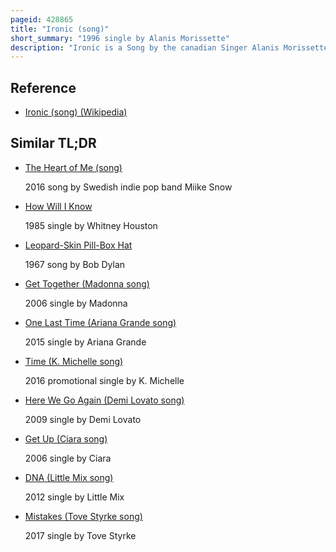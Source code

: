 ```yaml
---
pageid: 428865
title: "Ironic (song)"
short_summary: "1996 single by Alanis Morissette"
description: "Ironic is a Song by the canadian Singer Alanis Morissette. It was released in february 1996 as the third single from her third Studio Album jagged little Pill. It was written by Morissette and glen Ballard and produced by him. The Lyrics present several Situations described as Ironic that have led to debate as to whether any of these actually Correspond to the accepted Meaning of Irony."
---
```


## Reference

- [Ironic (song) (Wikipedia)](https://en.wikipedia.org/?curid=428865)

## Similar TL;DR

- [The Heart of Me (song)](/tldr/en/the-heart-of-me-song)

  2016 song by Swedish indie pop band Miike Snow

- [How Will I Know](/tldr/en/how-will-i-know)

  1985 single by Whitney Houston

- [Leopard-Skin Pill-Box Hat](/tldr/en/leopard-skin-pill-box-hat)

  1967 song by Bob Dylan

- [Get Together (Madonna song)](/tldr/en/get-together-madonna-song)

  2006 single by Madonna

- [One Last Time (Ariana Grande song)](/tldr/en/one-last-time-ariana-grande-song)

  2015 single by Ariana Grande

- [Time (K. Michelle song)](/tldr/en/time-k-michelle-song)

  2016 promotional single by K. Michelle

- [Here We Go Again (Demi Lovato song)](/tldr/en/here-we-go-again-demi-lovato-song)

  2009 single by Demi Lovato

- [Get Up (Ciara song)](/tldr/en/get-up-ciara-song)

  2006 single by Ciara

- [DNA (Little Mix song)](/tldr/en/dna-little-mix-song)

  2012 single by Little Mix

- [Mistakes (Tove Styrke song)](/tldr/en/mistakes-tove-styrke-song)

  2017 single by Tove Styrke
